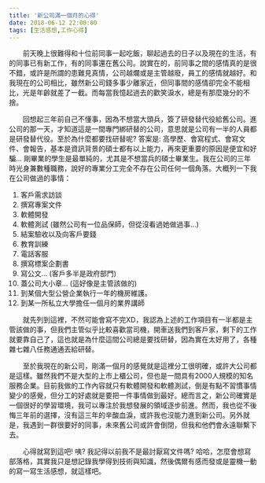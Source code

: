 ```yaml
---
title: '新公司滿一個月的心得'
date: 2018-06-12 22:00:00
tags: [生活感想,工作心得]
---
```


&emsp;&emsp;前天晚上很難得和十位前同事一起吃飯，聊起過去的日子以及現在的生活，有的同事已有新工作，有的同事還在舊公司。說實在的，前同事之間的感情真的是很不錯，或許是所謂的患難見真情，公司越爛或是主管越廢，員工的感情就越好。和我現在的公司相比，雖然新公司錢多事少離家近，但同事間的感情卻完全不能相比，光是年齡就差了一截。而每當我憶起過去的歡笑淚水，總是有那麼幾分的不捨。

<!-- more --> 

&emsp;&emsp;回想起三年前自己不懂事，因為不想當大頭兵，簽了研發替代役給舊公司。進公司的那一天，才知道這是一間專門綁研替的公司，意思就是公司有一半的人員都是研發替代役。至於為什麼都要找研替呢? 答案是: 高學歷、會寫程式、會寫文件、會報告，基本是資訊背景的碩士都有以上能力，再來更重要的原因是便宜和好騙... 剛畢業的學生是最單純的，尤其是不想當兵的碩士畢業生。我在公司的三年時光身兼數種職務，說好的專業分工完全不存在公司任何一個角落。大概列一下我在公司做過的事情：

1. 客戶需求訪談
2. 撰寫專案文件
3. 軟體開發
4. 軟體測試 (雖然公司有一位品保師，但從沒看過她做過事...)
5. 結案驗收以及向客戶要錢
6. 教育訓練
7. 電話客服
8. 撰寫標案企劃書 
9. 寫公文... (客戶多半是政府部門)
10. 蓋公司大小章... (這好像是主管該做的)
11. 到某個大型公營企業執行一年的機房維護。
12. 到某一所私立大學擔任一個月的業界講師

&emsp;&emsp;就先列到這裡，不然可能會寫不完XD，我認為上述的工作項目有一半都是主管該做的事，但我們主管似乎比較喜歡當司機，開車送我們到客戶家，剩下的工作就要靠自己了，這也就是為什麼這間公司總是要找研替，因為實在太好用了，各種雜七雜八任務通通丟給研替。

&emsp;&emsp;至於我現在的新公司，剛滿一個月的感覺就是這裡分工很明確，或許大公司都是這樣。雖然我們不是大型的上市上櫃公司，但也是一間具有2000人規模的知名服務企業。目前我做的工作內容就只有軟體開發和軟體測試，倒是有點不習慣事情變少的感覺，但分工的好處就是要把一件事情做到最好。總而言之，新公司確實是一個很好的學習環境，我可以專注於我想發展的領域逐步前進。然而，我也從不後悔三年前的選擇，沒有這三年的辛酸血淚，或許我也沒能力進到新公司。另外就是，我遇到一群很要好的同事，未來舊公司或許會倒閉，但我和他們會永遠聯繫下去。

&emsp;&emsp;心得就寫到這吧! 咦? 我記得以前我不是最討厭寫文件嗎? 哈哈，怎麼會想寫部落格，其實我只是想記錄我學得到技術與知識，然後偶爾有感而發或是靈機一動的寫一寫生活感想，就這樣吧。